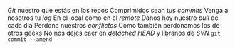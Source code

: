 *Git* nuestro que estás en los repos 
Comprimidos sean tus *commits* 
Venga a nosotros tu *log*
En el local como en el *remote* 
Danos hoy nuestro *pull* de cada día 
Perdona nuestros *conflictos*
Como también perdonamos los de otros geeks 
No nos dejes caer en *detached HEAD*
y líbranos de *SVN*
`git commit --amend`